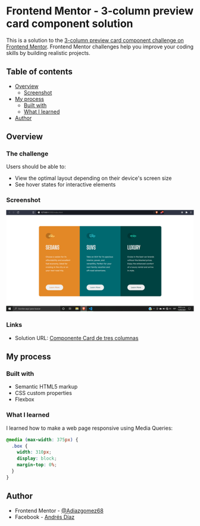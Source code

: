 # Frontend Mentor - 3-column preview card component solution

This is a solution to the [3-column preview card component challenge on Frontend Mentor](https://www.frontendmentor.io/challenges/3column-preview-card-component-pH92eAR2-). Frontend Mentor challenges help you improve your coding skills by building realistic projects.

## Table of contents

- [Overview](#overview)
  - [Screenshot](#screenshot)
- [My process](#my-process)
  - [Built with](#built-with)
  - [What I learned](#what-i-learned)
- [Author](#author)

## Overview

### The challenge

Users should be able to:

- View the optimal layout depending on their device's screen size
- See hover states for interactive elements

### Screenshot

![Challenge finished for the 3-column preview card component](./design/Screenshot.png)

### Links

- Solution URL: [Componente Card de tres columnas](https://github.com/Adiazgomez68/Componente-Card-de-tres-columnas.git)

## My process

### Built with

- Semantic HTML5 markup
- CSS custom properties
- Flexbox

### What I learned

I learned how to make a web page responsive using Media Queries:

```css
@media (max-width: 375px) {
  .box {
    width: 310px;
    display: block;
    margin-top: 0%;
  }
}
```

## Author

- Frontend Mentor - [@Adiazgomez68](https://www.frontendmentor.io/profile/Adiazgomez68)
- Facebook - [Andrés Díaz](https://www.facebook.com/andresfarid.diazgomez/)
